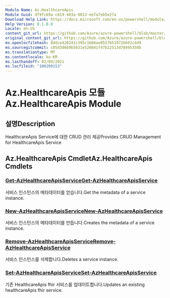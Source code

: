 ```yaml
---
Module Name: Az.HealthcareApis
Module Guid: df9fc69a-c019-403a-9013-eefa7eb5e27a
Download Help Link: https://docs.microsoft.com/en-us/powershell/module/az.healthcareapis
Help Version: 0.1.0.0
Locale: en-US
content_git_url: https://github.com/Azure/azure-powershell/blob/master/src/HealthcareApis/HealthcareApis/help/Az.HealthcareApis.md
original_content_git_url: https://github.com/Azure/azure-powershell/blob/master/src/HealthcareApis/HealthcareApis/help/Az.HealthcareApis.md
ms.openlocfilehash: 8ddce420241c395c1b66ae0557b51972b692c4d9
ms.sourcegitcommit: c05d3d669b5631e526841f47b22513d78495350b
ms.translationtype: MT
ms.contentlocale: ko-KR
ms.lasthandoff: 02/09/2021
ms.locfileid: "100200153"
---
```

# <span data-ttu-id="fd7b4-101">Az.HealthcareApis 모듈</span><span class="sxs-lookup"><span data-stu-id="fd7b4-101">Az.HealthcareApis Module</span></span>
## <span data-ttu-id="fd7b4-102">설명</span><span class="sxs-lookup"><span data-stu-id="fd7b4-102">Description</span></span>
<span data-ttu-id="fd7b4-103">HealthcareApis Service에 대한 CRUD 관리 제공</span><span class="sxs-lookup"><span data-stu-id="fd7b4-103">Provides CRUD Management for HealthcareApis Service</span></span>

## <span data-ttu-id="fd7b4-104">Az.HealthcareApis Cmdlet</span><span class="sxs-lookup"><span data-stu-id="fd7b4-104">Az.HealthcareApis Cmdlets</span></span>
### [<span data-ttu-id="fd7b4-105">Get-AzHealthcareApisService</span><span class="sxs-lookup"><span data-stu-id="fd7b4-105">Get-AzHealthcareApisService</span></span>](Get-AzHealthcareApisService.md)
<span data-ttu-id="fd7b4-106">서비스 인스턴스의 메타데이터를 얻습니다.</span><span class="sxs-lookup"><span data-stu-id="fd7b4-106">Get the metadata of a service instance.</span></span>

### [<span data-ttu-id="fd7b4-107">New-AzHealthcareApisService</span><span class="sxs-lookup"><span data-stu-id="fd7b4-107">New-AzHealthcareApisService</span></span>](New-AzHealthcareApisService.md)
<span data-ttu-id="fd7b4-108">서비스 인스턴스의 메타데이터를 만듭니다.</span><span class="sxs-lookup"><span data-stu-id="fd7b4-108">Creates the metadata of a service instance.</span></span>

### [<span data-ttu-id="fd7b4-109">Remove-AzHealthcareApisService</span><span class="sxs-lookup"><span data-stu-id="fd7b4-109">Remove-AzHealthcareApisService</span></span>](Remove-AzHealthcareApisService.md)
<span data-ttu-id="fd7b4-110">서비스 인스턴스를 삭제합니다.</span><span class="sxs-lookup"><span data-stu-id="fd7b4-110">Deletes a service instance.</span></span>

### [<span data-ttu-id="fd7b4-111">Set-AzHealthcareApisService</span><span class="sxs-lookup"><span data-stu-id="fd7b4-111">Set-AzHealthcareApisService</span></span>](Set-AzHealthcareApisService.md)
<span data-ttu-id="fd7b4-112">기존 HealthcareApis fhir 서비스를 업데이트합니다.</span><span class="sxs-lookup"><span data-stu-id="fd7b4-112">Updates an existing healthcareApis fhir service.</span></span>

